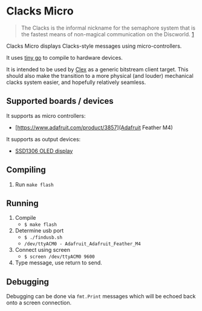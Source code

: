 # Clacks Micro

> The Clacks is the informal nickname for the semaphore system that is the fastest means of non-magical communication on the Discworld. [1](https://wiki.lspace.org/mediawiki/Clacks)

Clacks Micro displays Clacks-style messages using micro-controllers.

It uses [tiny go](https://tinygo.org/) to compile to hardware devices.

It is intended to be used by [Clex](https://github.com/GrandTrunkSemaphoreCompany/clex) as a generic bitstream client target. This should also make the transition to a more physical (and louder) mechanical clacks system easier, and hopefully relatively seamless.

## Supported boards / devices

It supports as micro controllers:
- [https://www.adafruit.com/product/3857](Adafruit Feather M4)

It supports as output devices:
- [SSD1306 OLED display](https://cdn-shop.adafruit.com/datasheets/SSD1306.pdf)

## Compiling
1. Run `make flash`

## Running
1. Compile
    - `$ make flash`
2. Determine usb port
    - `$ ./findusb.sh`
    - `/dev/ttyACM0 - Adafruit_Adafruit_Feather_M4`
3. Connect using screen
    - `$ screen /dev/ttyACM0 9600`
4. Type message, use return to send.    

## Debugging

Debugging can be done via `fmt.Print` messages which will be echoed back onto a screen connection.